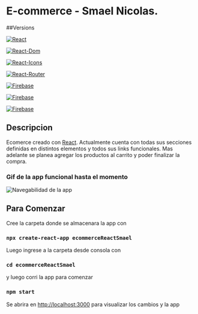 # E-commerce - Smael Nicolas.

##Versions

[![React](https://img.shields.io/badge/react-Version%2017.0.2-success)](https://reactjs.org/blog/2020/10/20/react-v17.html)

[![React-Dom](https://img.shields.io/badge/react--dom-%5E17.0.2-success)](https://reactjs.org/docs/react-dom.html)

[![React-Icons](https://img.shields.io/badge/react--icons-%5E4.3.1-success)](https://react-icons.github.io/react-icons/)

[![React-Router](https://img.shields.io/badge/react--router--dom-%5E6.0.2-success)](https://www.w3schools.com/react/react_router.asp)

[![Firebase](https://img.shields.io/badge/firebase-%5E8.9.1-success)](https://firebase.google.com/)

[![Firebase](https://img.shields.io/badge/JavaScript-ES2015-success)](https://developer.mozilla.org/en-US/docs/Web/JavaScript)

[![Firebase](https://img.shields.io/badge/CSS--success)](https://developer.mozilla.org/en-US/docs/Web/CSS)

## Descripcion

Ecomerce creado con [React](https://github.com/facebook/create-react-app). Actualmente cuenta con todas sus secciones definidas en distintos elementos y todos sus links funcionales. Mas adelante se planea agregar los productos al carrito y poder finalizar la compra.

### Gif de la app funcional hasta el momento

![Navegabilidad de la app](https://github.com/SmaelNicolas/ecommerceReactSmael/blob/main/ecommerceSmael.gif "gif")

## Para Comenzar

Cree la carpeta donde se almacenara la app con

### `npx create-react-app ecommerceReactSmael`

Luego ingrese a la carpeta desde consola con

### `cd ecommerceReactSmael`

y luego corri la app para comenzar

### `npm start`

Se abrira en [http://localhost:3000](http://localhost:3000) para visualizar los cambios y la app
